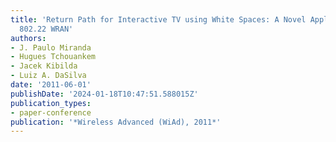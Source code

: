 ```yaml
---
title: 'Return Path for Interactive TV using White Spaces: A Novel Application for
  802.22 WRAN'
authors:
- J. Paulo Miranda
- Hugues Tchouankem
- Jacek Kibilda
- Luiz A. DaSilva
date: '2011-06-01'
publishDate: '2024-01-18T10:47:51.588015Z'
publication_types:
- paper-conference
publication: '*Wireless Advanced (WiAd), 2011*'
---
```

